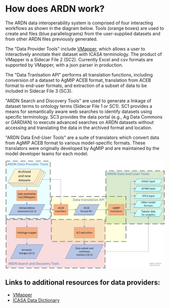 # How does ARDN work?

The ARDN data interoperability system is comprised of four interacting workflows as shown in the diagram below. Tools (orange boxes) are used to create and files (blue parallelograms) from the user-supplied datasets and from other ARDN files previously generated. 

The "Data Provider Tools" include [VMapper](VMapper.md), which allows a user to interactively annotate their dataset with ICASA terminology. The product of VMapper is a Sidecar File 2 (SC2). Currently Excel and csv formats are supported by VMapper, with a json parser in production.

The "Data Tranlsation API" performs all translation functions, including conversion of a dataset to AgMIP ACEB format, translation from ACEB format to end-user formats, and extraction of a subset of data to be included in Sidecar File 3 (SC3).

"ARDN Search and Discovery Tools" are used to generate a linkage of dataset terms to ontology terms (Sidecar File 1 or SC1). SC1 provides a means for semantically aware web searches to identify datasets using specific terminology. SC3 provides the data portal (e.g., Ag Data Commons or GARDIAN) to execute advanced searches on ARDN datasets without accessing and translating the data in the archived format and location.

"ARDN Data End-User Tools" are a suite of translators which convert data from AgMIP ACEB format to various model-specific formats. These translators were originally developed by AgMIP and are maintained by the model developer teams for each model.

![image](https://raw.githubusercontent.com/agmip/ARDN/master/docs/images//AgMIP_workflows.jpg)
<!-- Comment ![image]/images/AgMIP_workflows.jpg)-->

## Links to additional resources for data providers:
- [VMapper](VMapper.md)
- [ICASA Data Dictionary](http:/tinyurl.com/icasa-mvl)

